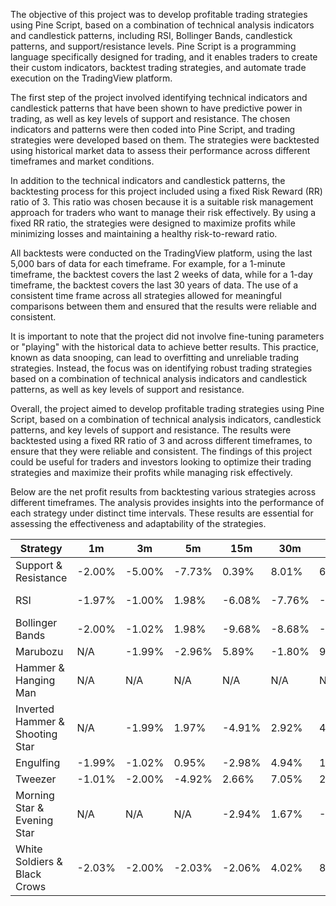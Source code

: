 The objective of this project was to develop profitable trading strategies using Pine Script, based on a combination of technical analysis indicators and candlestick patterns, including RSI, Bollinger Bands, candlestick patterns, and support/resistance levels. Pine Script is a programming language specifically designed for trading, and it enables traders to create their custom indicators, backtest trading strategies, and automate trade execution on the TradingView platform.

The first step of the project involved identifying technical indicators and candlestick patterns that have been shown to have predictive power in trading, as well as key levels of support and resistance. The chosen indicators and patterns were then coded into Pine Script, and trading strategies were developed based on them. The strategies were backtested using historical market data to assess their performance across different timeframes and market conditions.

In addition to the technical indicators and candlestick patterns, the backtesting process for this project included using a fixed Risk Reward (RR) ratio of 3. This ratio was chosen because it is a suitable risk management approach for traders who want to manage their risk effectively. By using a fixed RR ratio, the strategies were designed to maximize profits while minimizing losses and maintaining a healthy risk-to-reward ratio.

All backtests were conducted on the TradingView platform, using the last 5,000 bars of data for each timeframe. For example, for a 1-minute timeframe, the backtest covers the last 2 weeks of data, while for a 1-day timeframe, the backtest covers the last 30 years of data. The use of a consistent time frame across all strategies allowed for meaningful comparisons between them and ensured that the results were reliable and consistent.

It is important to note that the project did not involve fine-tuning parameters or "playing" with the historical data to achieve better results. This practice, known as data snooping, can lead to overfitting and unreliable trading strategies. Instead, the focus was on identifying robust trading strategies based on a combination of technical analysis indicators and candlestick patterns, as well as key levels of support and resistance.

Overall, the project aimed to develop profitable trading strategies using Pine Script, based on a combination of technical analysis indicators, candlestick patterns, and key levels of support and resistance. The results were backtested using a fixed RR ratio of 3 and across different timeframes, to ensure that they were reliable and consistent. The findings of this project could be useful for traders and investors looking to optimize their trading strategies and maximize their profits while managing risk effectively.

Below are the net profit results from backtesting various strategies across different timeframes. The analysis provides insights into the performance of each strategy under distinct time intervals. These results are essential for assessing the effectiveness and adaptability of the strategies.


| Strategy | 1m | 3m | 5m | 15m | 30m | 45m | 1h | 2h | 3h | 4h | 1d | 1w |
| ------ | ------ | ------ | ------ | ------ | ------ | ------ | ------ | ------ | ------ | ------ | ------ | ------ |
| Support & Resistance | -2.00% | -5.00% | -7.73% | 0.39% | 8.01% | 6.53% | -17.43% | -5.23% | -14.12% | -9.62% | -20.11% | -2.91% |
| RSI | -1.97% | -1.00% | 1.98% | -6.08% | -7.76% | -19.09% | -29.35% | -13.02 % | -22.48% | -6.82 % | -34.09% | -6.27% |
| Bollinger Bands | -2.00% | -1.02% | 1.98% | -9.68% | -8.68% | -24.95% | 8.78% | -12.72% | 3.45% | -11.38% | -39.77% | -21.57% |
| Marubozu | N/A | -1.99% | -2.96% | 5.89% | -1.80% | 9.87% | 32.51% | 6.28% | 4.47% | 22.14% | 35.78% | 2.21% |
| Hammer & Hanging Man | N/A | N/A | N/A | N/A | N/A | N/A | -1.82% | 1.96% | -4.70% | -0.98% | -13.39% | -5.69% |
| Inverted Hammer & Shooting Star | N/A | -1.99% | 1.97% | -4.91% | 2.92% | 4.78% | 15.05% | 4.18% | -0.64% | 3.86% | 0.79% | 7.90% |
| Engulfing | -1.99% | -1.02% | 0.95% | -2.98% | 4.94% | 14.94% | -30.60% | -8.60% | 2.78% | 18.96% | 1.56% | 9.35% |
| Tweezer | -1.01% | -2.00% | -4.92% | 2.66% | 7.05% | 2.94% | 2.24% | 8.66% | 0.94% | 5.07% | 13.22% | -1.25% |
| Morning Star & Evening Star | N/A | N/A | N/A | -2.94% | 1.67% | -5.18% | -1.81% | -3.05% | -1.44% | 8.18% | -4.81% | 4.89% |
| White Soldiers & Black Crows | -2.03% | -2.00% | -2.03% | -2.06% | 4.02% | 8.17% | -4.21% | 3.00% | N/A | N/A | -1.70% | N/A |